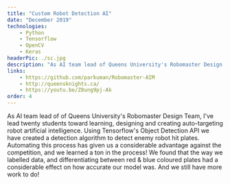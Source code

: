 ```yaml
---
title: "Custom Robot Detection AI"
date: "December 2019"
technologies:
    - Python
    - Tensorflow
    - OpenCV
    - Keras
headerPic: ./sc.jpg
description: "As AI team lead of Queens University's Robomaster Design Team, I've lead twenty students toward learning, designing and creating auto-targeting robot artificial intelligence. Using Tensorflow's Object Detection API we have created a detection algorithm to detect enemy robot hit plates. Automating this process has given us a considerable advantage against the competition, and we learned a ton in the process! We found that the way we labelled data, and differentiating between red & blue coloured plates had a considerable effect on how accurate our model was. And we still have more work to do!"
links:
    - https://github.com/parkuman/Robomaster-AIM
    - http://queensknights.ca/
    - https://youtu.be/Z8ung9pj-Ak
order: 4
---
```


As AI team lead of of Queens University's Robomaster Design Team, I've lead twenty students toward learning, designing and creating auto-targeting robot artificial intelligence. Using Tensorflow's Object Detection API we have created a detection algorithm to detect enemy robot hit plates. Automating this process has given us a considerable advantage against the competition, and we learned a ton in the process! We found that the way we labelled data, and differentiating between red & blue coloured plates had a considerable effect on how accurate our model was. And we still have more work to do!
